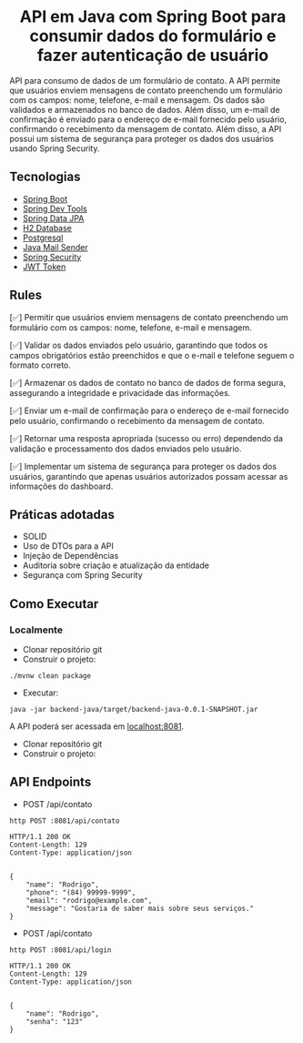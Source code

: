 <h1 align="center">
  API em Java com Spring Boot para consumir dados do formulário e fazer autenticação de usuário
</h1>

API para consumo de dados de um formulário de contato. A API permite que usuários enviem mensagens de contato preenchendo um formulário com os campos: nome, telefone, e-mail e mensagem. Os dados são validados e armazenados no banco de dados. Além disso, um e-mail de confirmação é enviado para o endereço de e-mail fornecido pelo usuário, confirmando o recebimento da mensagem de contato. Além disso, a API possui um sistema de segurança para proteger os dados dos usuários usando Spring Security.

## Tecnologias

-   [Spring Boot](https://spring.io/projects/spring-boot)
-   [Spring Dev Tools](https://spring.io/tools)
-   [Spring Data JPA](https://docs.spring.io/spring-data/jpa/reference/jpa/query-methods.html#jpa.query-methods.at-query)
-   [H2 Database](https://docs.spring.io/spring-framework/)
-   [Postgresql](https://www.postgresql.org/)
-   [Java Mail Sender](https://docs.spring.io/spring-framework/)
-   [Spring Security](https://spring.io/guides/gs/securing-web)
-   [JWT Token](https://jwt.io/)

## Rules

[✅] Permitir que usuários enviem mensagens de contato preenchendo um formulário com os campos: nome, telefone, e-mail e mensagem.

[✅] Validar os dados enviados pelo usuário, garantindo que todos os campos obrigatórios estão preenchidos e que o e-mail e telefone seguem o formato correto.

[✅] Armazenar os dados de contato no banco de dados de forma segura, assegurando a integridade e privacidade das informações.

[✅] Enviar um e-mail de confirmação para o endereço de e-mail fornecido pelo usuário, confirmando o recebimento da mensagem de contato.

[✅] Retornar uma resposta apropriada (sucesso ou erro) dependendo da validação e processamento dos dados enviados pelo usuário.

[✅] Implementar um sistema de segurança para proteger os dados dos usuários, garantindo que apenas usuários autorizados possam acessar as informações do dashboard.

## Práticas adotadas

-   SOLID
-   Uso de DTOs para a API
-   Injeção de Dependências
-   Auditoria sobre criação e atualização da entidade
-   Segurança com Spring Security

## Como Executar

### Localmente

-   Clonar repositório git
-   Construir o projeto:

```
./mvnw clean package
```

-   Executar:

```
java -jar backend-java/target/backend-java-0.0.1-SNAPSHOT.jar
```

A API poderá ser acessada em [localhost:8081](http://localhost:8081).

-   Clonar repositório git
-   Construir o projeto:

## API Endpoints

-   POST /api/contato

```
http POST :8081/api/contato

HTTP/1.1 200 OK
Content-Length: 129
Content-Type: application/json


{
    "name": "Rodrigo",
    "phone": "(84) 99999-9999",
    "email": "rodrigo@example.com",
    "message": "Gostaria de saber mais sobre seus serviços."
}
```

-   POST /api/contato

```
http POST :8081/api/login

HTTP/1.1 200 OK
Content-Length: 129
Content-Type: application/json


{
    "name": "Rodrigo",
    "senha": "123"
}
```
